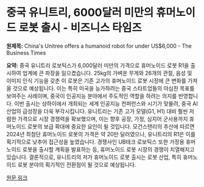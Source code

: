 # 중국 유니트리, 6000달러 미만의 휴머노이드 로봇 출시 - 비즈니스 타임즈

**원제목:** China's Unitree offers a humanoid robot for under US$6,000 - The Business Times

**요약:** 중국 유니트리 로보틱스가 6,000달러 미만의 가격으로 휴머노이드 로봇 R1을 출시하여 업계에 큰 파장을 일으켰습니다.  25kg의 가벼운 무게와 26개의 관절, 음성 및 이미지 인식 기능을 갖춘 이 로봇은 기존 고가의 휴머노이드 로봇 시장에 큰 변화를 가져올 것으로 예상됩니다.  이는 특히 미국을 능가하려는 중국 스타트업들의 야심찬 목표를 보여주는 사례이며,  중국이 인공지능 분야에서 주도적인 역할을 하려는 의지를 반영합니다.  이번 출시는 상하이에서 개최되는 세계 인공지능 컨퍼런스와 시기가 맞물려,  중국 AI 산업의 급성장을 더욱 부각시킵니다.  유니트리는 기존 고가 모델(G1, H1) 대비 훨씬 저렴한 가격으로 시장 경쟁력을 확보했으며,  이는 향후 공장, 가정, 심지어 군사용까지 휴머노이드 로봇의 보급 확대에 중요한 요인이 될 것입니다.  모건스탠리의 추산에 따르면 2024년 최첨단 휴머노이드 로봇의 가격은 약 20만 달러였으나,  유니트리의 R1은 이를 획기적으로 낮추어 접근성을 높였습니다.  경쟁사인 UB테크 로보틱스 또한 가정용 휴머노이드 로봇을 출시할 계획을 발표하는 등,  휴머노이드 로봇 시장의 경쟁이 치열해지고 있습니다.  결론적으로, 유니트리의 저가 휴머노이드 로봇 출시는 로봇 산업, 특히 휴머노이드 로봇 분야의 획기적인 전환점이 될 것으로 예상됩니다.

[원문 링크](https://www.businesstimes.com.sg/startups-tech/startups/chinas-unitree-offers-humanoid-robot-under-us6000)
